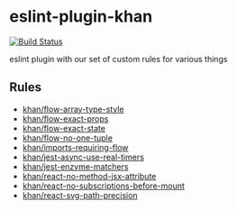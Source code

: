 # eslint-plugin-khan

[![Build Status](https://travis-ci.org/Khan/eslint-plugin-khan.svg?branch=master)](https://travis-ci.org/Khan/eslint-plugin-khan)

eslint plugin with our set of custom rules for various things

## Rules

- [khan/flow-array-type-style](docs/flow-array-type-style.md)
- [khan/flow-exact-props](docs/flow-exact-props.md)
- [khan/flow-exact-state](docs/flow-exact-state.md)
- [khan/flow-no-one-tuple](docs/flow-no-one-tuple.md)
- [khan/imports-requiring-flow](docs/imports-requiring-flow.md)
- [khan/jest-async-use-real-timers](docs/jest-async-use-real-timers.md)
- [khan/jest-enzyme-matchers](docs/jest-enzyme-matchers.md)
- [khan/react-no-method-jsx-attribute](docs/react-no-method-jsx-attribute.md)
- [khan/react-no-subscriptions-before-mount](docs/react-no-subscriptions-before-mount.md)
- [khan/react-svg-path-precision](docs/react-svg-path-precision.md)
